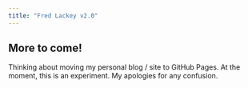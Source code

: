 ```yaml
---
title: "Fred Lackey v2.0"
---
```

## More to come!
Thinking about moving my personal blog / site to GitHub Pages.  At the moment, this is an experiment.  My apologies for any confusion.

